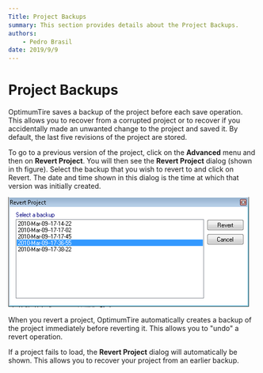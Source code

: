 ```yaml
---
Title: Project Backups
summary: This section provides details about the Project Backups.
authors:
    - Pedro Brasil   
date: 2019/9/9
---
```


# Project Backups

OptimumTire saves a backup of the project before each save operation. This allows you to recover from a corrupted project or to recover if you accidentally made an unwanted change to the project and saved it. By default, the last five revisions of the project are stored.

To go to a previous version of the project, click on the __Advanced__ menu and then on __Revert Project__. You will then see the __Revert Project__ dialog (shown in th figure). Select the backup that you wish to revert to and click on Revert. The date and time shown in this dialog is the time at which that version was initially created.

![Revert Project Dialog](../img/7_Additional_Features/7_C_revert_project_dialog.png)

When you revert a project, OptimumTire automatically creates a backup of the project immediately before reverting it. This allows you to "undo" a revert operation.

If a project fails to load, the __Revert Project__ dialog will automatically be shown. This allows you to recover your project from an earlier backup.
